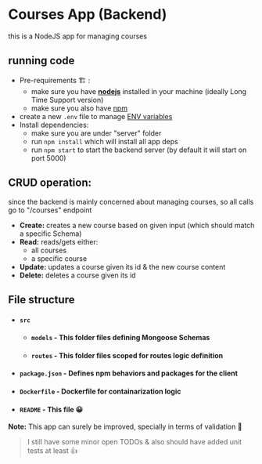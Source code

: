 # Courses App (Backend)

this is a NodeJS app for managing courses

## running code
- Pre-requirements :building_construction: :
    - make sure you have [**nodejs**](https://nodejs.org/en/download) installed in your machine (ideally Long Time Support version)
    - make sure you also have [npm](https://learnubuntu.com/install-npm/)
- create a new `.env` file to manage [ENV variables](https://dev.to/henriqueinonhe/frontend-environment-variables-what-why-and-how-1c1)
- Install dependencies:
    - make sure you are under "server" folder
    - run `npm install` which will install all app deps
    - run `npm start` to start the backend server (by default it will start on port 5000)

## CRUD operation:
since the backend is mainly concerned about managing courses, so all calls go to "/courses" endpoint

- **Create:** creates a new course based on given input (which should match a specific Schema)
- **Read:** reads/gets either:
    - all courses
    - a specific course
- **Update:** updates a course given its id & the new course content
- **Delete:** deletes a course given its id

## File structure
- #### `src`
    - #### `models` - This folder files defining Mongoose Schemas
    - #### `routes` - This folder files scoped for routes logic definition
- #### `package.json` - Defines npm behaviors and packages for the client
- #### `Dockerfile` - Dockerfile for containarization logic
- #### `README` - This file :grinning:

**Note:**
This app can surely be improved, specially in terms of validation :smiling_face_with_tear:
>I still have some minor open TODOs & also should have added unit tests at least :thumbsup:

